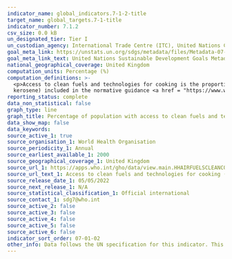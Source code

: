 ```yaml
---
indicator_name: global_indicators.7-1-2-title
target_name: global_targets.7-1-title
indicator_number: 7.1.2
csv_size: 0.0 kB
un_designated_tier: Tier I
un_custodian_agency: International Trade Centre (ITC), United Nations Conference on Trade and Development (UNCTAD), The World Trade Organization (WTO)
goal_meta_link: https://unstats.un.org/sdgs/metadata/files/Metadata-07-01-02.pdf 
goal_meta_link_text: United Nations Sustainable Development Goals Metadata (PDF 232 KB)
national_geographical_coverage: United Kingdom
computation_units: Percentage (%)
computation_definitions: >-
  <p>Access to clean fuels and technologies for cooking is the proportion of total population primarily using clean cooking fuels and technologies for cooking. </p><p> “Clean” is defined by the emission rate targets and specific fuel recommendations (i.e. against unprocessed coal and
  kerosene) included in the normative guidance <a href = "https://www.who.int/publications/i/item/9789241548885">WHO guidelines for indoor air quality - household fuel combustion.</a>
reporting_status: complete
data_non_statistical: false
graph_type: line
graph_title: Percentage of population with access to clean fuels and technologies for cooking
data_show_map: false
data_keywords:
source_active_1: true
source_organisation_1: World Health Organisation
source_periodicity_1: Annual
source_earliest_available_1: 2000
source_geographical_coverage_1: United Kingdom
source_url_1: https://apps.who.int/gho/data/view.main.HHAIRFUELSCLEANCOUNTRYv
source_url_text_1: Access to clean fuels and technologies for cooking (% of population)
source_release_date_1: 05/05/2022
source_next_release_1: N/A
source_statistical_classification_1: Official international
source_contact_1: sdg7@who.int
source_active_2: false
source_active_3: false
source_active_4: false
source_active_5: false
source_active_6: false
indicator_sort_order: 07-01-02
other_info: Data follows the UN specification for this indicator. This indicator has been identified in collaboration with topic experts.
---
```


